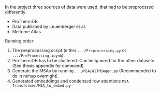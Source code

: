 In the project three sources of data were used, that had to be preprocssed differently:
- ProThermDB
- Data published by Leuenberger et al.
- Meltome Atlas

Running order:
  1. The preprocessing script (either `.../Preprocessing.py` or `.../PreProcessing.ipynb`).
  2. ProThermDB has to be clustered. Can be ignored for the other datasets (See thesis appendix for command).
  3. Generate the MSAs by running `.../MSA/allMSAgen.py` (Recommended to do in nohup overnight).
  4. Generated embeddings and condensed row attentions `MSA Transformer/MSA_to_embed.py`
